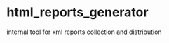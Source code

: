 html_reports_generator
======================

internal tool for xml reports collection and distribution
